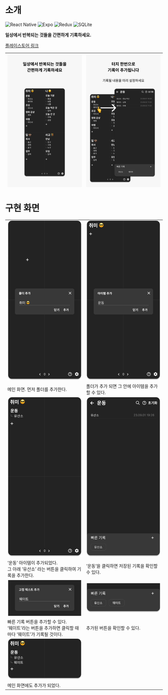 # 소개

![React Native](https://img.shields.io/badge/react_native-%2320232a.svg?style=for-the-badge&logo=react&logoColor=%2361DAFB)
![Expo](https://img.shields.io/badge/expo-1C1E24?style=for-the-badge&logo=expo&logoColor=#D04A37)
![Redux](https://img.shields.io/badge/redux-%23593d88.svg?style=for-the-badge&logo=redux&logoColor=white)
![SQLite](https://img.shields.io/badge/sqlite-%2307405e.svg?style=for-the-badge&logo=sqlite&logoColor=white)

**일상에서 반복되는 것들을 간편하게 기록하세요.**

[플레이스토어 링크](https://play.google.com/store/apps/details?id=com.kfstudio.onetouchlife)

| ![Surface Pro 8 - 1.png](./readme/Surface_Pro_8_-_1.png) | ![Surface Pro 8 - 3.png](./readme/Surface_Pro_8_-_3.png) |
| -------------------------------------------------------- | -------------------------------------------------------- |

# 구현 화면

<table>
  <tr>
    <td width="50%"><img src="./readme/AppIntroKOR1.png" width="300"/></td>
    <td width="50%"><img src="./readme/AppIntroKOR1_(1).png" width="300"/></td>
  </tr>
  <tr>
    <td>메인 화면. 먼저 폴더를 추가한다.</td>
    <td>폴더가 추가 되면 그 안에 아이템을 추가할 수 있다.</td>
  </tr>
  <tr>
    <td><img src="./readme/AppIntroKOR1_(4).png" width="300"/></td>
    <td><img src="./readme/AppIntroKOR2.png" width="300"/></td>
  </tr>
  <tr>
    <td>‘운동’ 아이템이 추가되었다.<br/>그 아래 ‘유산소’ 라는 버튼을 클릭하여 기록을 추가한다.</td>
    <td>‘운동’을 클릭하면 저장된 기록을 확인할 수 있다.</td>
  </tr>
  <tr>
    <td><img src="./readme/AppIntroKOR2_(1).png" width="300"/></td>
    <td><img src="./readme/AppIntroKOR2_(2).png" width="300"/></td>
  </tr>
  <tr>
    <td>빠른 기록 버튼을 추가할 수 있다.<br/>‘웨이트’라는 버튼을 추가하면 클릭할 때마다 ‘웨이트’가 기록될 것이다.</td>
    <td>추가된 버튼을 확인할 수 있다.</td>
  </tr>
  <tr>
    <td><img src="./readme/AppIntroKOR1_(2).png" width="300"/></td>
    <td></td>
  </tr>
  <tr>
    <td>메인 화면에도 추가가 되었다.</td>
    <td></td>
  </tr>
</table>
